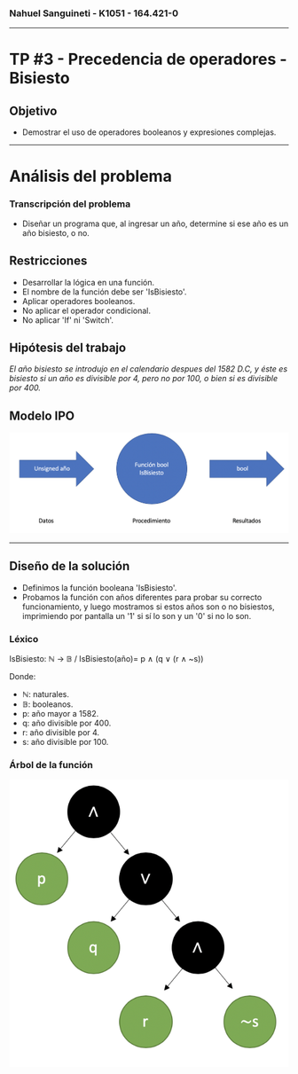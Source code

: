  ### Nahuel Sanguineti - K1051 - 164.421-0
 ---
 # TP #3 - Precedencia de operadores - Bisiesto
 ## Objetivo
 
 * Demostrar el uso de operadores booleanos y expresiones complejas.
 ---
 # Análisis del problema
 ### Transcripción del problema

* Diseñar un programa que, al ingresar un año, determine si ese año es un año bisiesto, o no.

## Restricciones

* Desarrollar la lógica en una función.
* El nombre de la función debe ser 'IsBisiesto'.
* Aplicar operadores booleanos. 
* No aplicar el operador condicional.
* No aplicar 'If' ni 'Switch'.

## Hipótesis del trabajo

*El año bisiesto se introdujo en el calendario despues del 1582 D.C, y éste es bisiesto si un año es divisible por 4, pero no por 100, o bien si es divisible por 400.*

## Modelo IPO

![Modelo IPO](https://github.com/Nsanguineti/AED/blob/master/03-Bisiesto/Modelo%20IPO.png)

---
## Diseño de la solución 

* Definimos la función booleana 'IsBisiesto'.
* Probamos la función con años diferentes para probar su correcto funcionamiento, y luego mostramos si estos años son o no bisiestos, imprimiendo por pantalla un '1' si sí lo son y un '0' si no lo son.

### Léxico

IsBisiesto: ℕ → 𝔹 / IsBisiesto(año)= p ∧ (q ∨ (r ∧ ~s))

Donde: 
* ℕ: naturales.
* 𝔹: booleanos.
* p: año mayor a 1582.
* q: año divisible por 400.
* r: año divisible por 4.
* s: año divisible por 100.


### Árbol de la función

![Árbol de la función](https://github.com/Nsanguineti/AED/blob/master/03-Bisiesto/Árbol.png)


